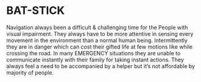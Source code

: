 # BAT-STICK

Navigation always been a difficult & challenging time for the People with visual impairment. They always have to be more attentive in sensing every movement in the environment than a normal human being. Intermittently they are in danger which can cost their gifted life at few motions like while crossing the road. In many EMERGENCY situations they are unable to communicate instantly with their family for taking instant actions. They always feel a need to be accompanied by a helper but it’s not affordable by majority of people.
